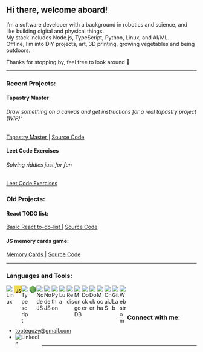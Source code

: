 ## Hi there, welcome aboard!

I’m a software developer with a background in robotics and science, and like building digital and physical things. <br>
My stack includes Node.js, TypeScript, Python, Linux, and AI/ML.<br>
Offline, I’m into DIY projects, art, 3D printing, growing vegetables and being outdoors. <br>

Thanks for stopping by, feel free to look around 🦭

---

### Recent Projects:

#### Tapastry Master 
###### Draw something on a canvas and get instructions for a real tapastry project (WIP): 
[Tapastry Master ](https://tapastry-master-js.netlify.app)
|
[ Source Code ](https://github.com/TootEgozy/tapastry-master-html)

#### Leet Code Exercises
###### Solving riddles just for fun 
[Leet Code Exercises](https://github.com/TootEgozy/Leet-Code-Exercises)

### Old Projects:

#### React TODO list: 
[Basic React to-do-list ](https://condescending-lumiere-156838.netlify.app/)
|
[ Source Code](https://github.com/TootEgozy/React-To-Do-List)

#### JS memory cards game: 
[Memory Cards ](https://clever-heyrovsky-61259a.netlify.app/)
|
[ Source Code](https://github.com/TootEgozy/Memory-Cards)

---

### Languages and Tools:

[<img align="left" alt="Linux" width="20px" src="https://upload.wikimedia.org/wikipedia/commons/thumb/3/35/Tux.svg/250px-Tux.svg.png">](https://www.linux.org/)

[<img align="left" alt="JavaScript" width="20px" src="https://raw.githubusercontent.com/github/explore/80688e429a7d4ef2fca1e82350fe8e3517d3494d/topics/javascript/javascript.png">](https://javascript.info/intro)

[<img align="left" alt="Typescript" width="20px" src="https://upload.wikimedia.org/wikipedia/commons/thumb/4/4c/Typescript_logo_2020.svg/1200px-Typescript_logo_2020.svg.png">](https://www.typescriptlang.org/)

[<img align="left" alt="NodeJS" width="20px" src="https://raw.githubusercontent.com/github/explore/80688e429a7d4ef2fca1e82350fe8e3517d3494d/topics/nodejs/nodejs.png">](https://nodejs.org/en/)

[<img align="left" alt="NodeJS" width="20px" src="https://logos-download.com/wp-content/uploads/2016/09/React_logo_logotype_emblem-700x626.png">](https://react.dev/)

[<img align="left" alt="NodeJS" width="20px" src="https://upload.wikimedia.org/wikipedia/commons/9/95/Vue.js_Logo_2.svg">](https://vuejs.org/)

[<img align="left" alt="Python" width="20px" src="https://s3.dualstack.us-east-2.amazonaws.com/pythondotorg-assets/media/community/logos/python-logo-only.png">](https://www.python.org/)

[<img align="left" alt="Lua" width="20px" src="https://upload.wikimedia.org/wikipedia/commons/thumb/c/cf/Lua-Logo.svg/1200px-Lua-Logo.svg.png">](https://www.lua.org/)

[<img align="left" alt="Redis" width="20px" src="https://avatars.githubusercontent.com/u/1529926?s=280&v=4">](https://redis.io/)

[<img align="left" alt="MongoDB" width="20px" src="https://infinapps.com/wp-content/uploads/2018/10/mongodb-logo.png">](https://www.mongodb.com/)

[<img align="left" alt="Docker" width="20px" src="https://www.docker.com/wp-content/uploads/2022/03/vertical-logo-monochromatic.png">](https://www.docker.com/)

[<img align="left" alt="Docker" width="20px" src="https://upload.wikimedia.org/wikipedia/commons/3/39/Kubernetes_logo_without_workmark.svg">](https://kubernetes.io/)

[<img align="left" alt="Mocha" width="20px" src="https://cdn.cdnlogo.com/logos/m/95/mocha.svg">](https://mochajs.org/)

[<img align="left" alt="ChaiJS" width="20px" src="https://avatars.githubusercontent.com/u/1515293?s=280&v=4">](https://www.chaijs.com/)

[<img align="left" alt="GitLab" width="20px" src="https://about.gitlab.com/images/press/press-kit-icon.svg">](https://about.gitlab.com/)

[<img align="left" alt="Webstrom" width="20px" src="https://upload.wikimedia.org/wikipedia/commons/thumb/c/c0/WebStorm_Icon.svg/768px-WebStorm_Icon.svg.png?20210315203338">](https://www.jetbrains.com/webstorm/)


<br />
<br />
<br />

### Connect with me:

- tootegozy@gmail.com
- [<img align="left" alt="LinkedIn" width="70px" src="https://upload.wikimedia.org/wikipedia/commons/thumb/8/80/LinkedIn_Logo_2013.svg/1024px-LinkedIn_Logo_2013.svg.png">](https://www.linkedin.com/in/toot-egozy-b1971920b/)

---



